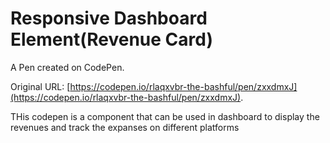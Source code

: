 # Responsive Dashboard Element(Revenue Card)

A Pen created on CodePen.

Original URL: [https://codepen.io/rlaqxvbr-the-bashful/pen/zxxdmxJ](https://codepen.io/rlaqxvbr-the-bashful/pen/zxxdmxJ).

THis codepen is a component that can be used in dashboard to display the revenues and track the expanses on different platforms